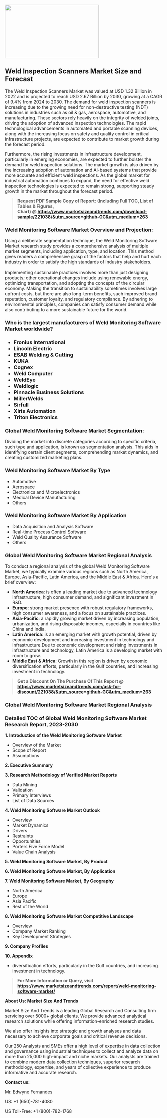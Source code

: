 <p><img class="alignnone size-medium wp-image-20088" src="https://ffe5etoiles.com/wp-content/uploads/2024/12/MST1-300x171.png" alt="" width="300" height="171" /></p><h2>Weld Inspection Scanners Market Size and Forecast</h2><p>The Weld Inspection Scanners Market was valued at USD 1.32 Billion in 2022 and is projected to reach USD 2.67 Billion by 2030, growing at a CAGR of 9.4% from 2024 to 2030. The demand for weld inspection scanners is increasing due to the growing need for non-destructive testing (NDT) solutions in industries such as oil & gas, aerospace, automotive, and manufacturing. These sectors rely heavily on the integrity of welded joints, driving the adoption of advanced inspection technologies. The rapid technological advancements in automated and portable scanning devices, along with the increasing focus on safety and quality control in critical infrastructure projects, are expected to contribute to market growth during the forecast period.</p><p>Furthermore, the rising investments in infrastructure development, particularly in emerging economies, are expected to further bolster the demand for weld inspection solutions. The market growth is also driven by the increasing adoption of automation and AI-based systems that provide more accurate and efficient weld inspections. As the global market for industrial automation continues to expand, the need for effective weld inspection technologies is expected to remain strong, supporting steady growth in the market throughout the forecast period.</p></p><blockquote id="" class=""><strong>Request PDF Sample Copy of Report: (Including Full TOC, List of Tables &amp; Figures, Chart)&nbsp;@&nbsp;<strong><a href="https://www.marketsizeandtrends.com/download-sample/221038/&utm_source=github-GC&utm_medium=263" target="_blank">https://www.marketsizeandtrends.com/download-sample/221038/&utm_source=github-GC&utm_medium=263</a></strong></strong></blockquote><h3 id="" class="">Weld Monitoring Software Market&nbsp;Overview and Projection:</h3><p id="" class="">Using a deliberate segmentation technique, the Weld Monitoring Software Market research study provides a comprehensive analysis of multiple market segments, including application, type, and location. This method gives readers a comprehensive grasp of the factors that help and hurt each industry in order to satisfy the high standards of industry stakeholders. <br /> <br />Implementing sustainable practices involves more than just designing products; other operational changes include using renewable energy, optimizing transportation, and adopting the concepts of the circular economy. Making the transition to sustainability sometimes involves large upfront costs, but there are also long-term benefits, such improved brand reputation, customer loyalty, and regulatory compliance. By adhering to environmental principles, companies can satisfy consumer demand while also contributing to a more sustainable future for the world.</p><h3 id="" class="">Who is the largest manufacturers of&nbsp;Weld Monitoring Software Market worldwide?</h3><h3 class=""><p><ul><li>Fronius International </li><li> Lincoln Electric </li><li> ESAB Welding & Cutting </li><li> KUKA </li><li> Cognex </li><li> Weld Computer </li><li> WeldEye </li><li> Weldlogic </li><li> Pinnacle Business Solutions </li><li> MillerWelds </li><li> Sirfull </li><li> Xiris Automation </li><li> Triton Electronics</li></ul></p></h3><h3 id="" class="">Global&nbsp;Weld Monitoring Software Market Segmentation:</h3><p id="" class="">Dividing the market into discrete categories according to specific criteria, such type and application, is known as segmentation analysis. This aids in identifying certain client segments, comprehending market dynamics, and creating customized marketing plans.</p><h3 id="" class="">Weld Monitoring Software Market&nbsp;By Type</h3><p><p><ul><li>Automotive</li><li> Aerospace</li><li> Electronics and Microelectronics</li><li> Medical Device Manufacturing</li><li> Others</p></li></ul></p></p><h3 id="" class="">Weld Monitoring Software Market&nbsp;By Application</h3><p class=""><p><ul><li>Data Acquisition and Analysis Software</li><li> Real-time Process Control Software</li><li> Weld Quality Assurance Software</li><li> Others</li></ul></p></p><h3 id="" class="">Global Weld Monitoring Software Market Regional Analysis</h3><p id="" class="">To conduct a regional analysis of the global Weld Monitoring Software Market, we typically examine various regions such as North America, Europe, Asia-Pacific, Latin America, and the Middle East &amp; Africa. Here's a brief overview:</p><ul><li><strong>North America</strong>: is often a leading market due to advanced technology infrastructure, high consumer demand, and significant investment in R&amp;D.</li><li><strong>Europe</strong>: strong market presence with robust regulatory frameworks, high consumer awareness, and a focus on sustainable practices.</li><li><strong>Asia-Pacific</strong>: a rapidly growing market driven by increasing population, urbanization, and rising disposable incomes, especially in countries like China and India.</li><li><strong>Latin America</strong>: is an emerging market with growth potential, driven by economic development and increasing investment in technology and infrastructure.Due to economic development and rising investments in infrastructure and technology, Latin America is a developing market with room to grow.</li><li><strong>Middle East &amp; Africa</strong>: Growth in this region is driven by economic diversification efforts, particularly in the Gulf countries, and increasing investment in technology.</li></ul><blockquote id="" class=""><strong>Get a Discount On The Purchase Of This Report @ <strong><a href="https://www.marketsizeandtrends.com/ask-for-discount/221038/&utm_source=github-GC&utm_medium=263" target="_blank">https://www.marketsizeandtrends.com/ask-for-discount/221038/&utm_source=github-GC&utm_medium=263</a></strong></strong></blockquote><h3 id="" class="">Global Weld Monitoring Software Market Regional Analysis</h3><h3 id="" class="">Detailed TOC of Global Weld Monitoring Software Market Research Report, 2023-2030</h3><p id="" class=""><strong>1. Introduction of the Weld Monitoring Software Market</strong></p><ul><li>Overview of the Market</li><li>Scope of Report</li><li>Assumptions</li></ul><p id="" class=""><strong>2. Executive Summary</strong></p><p id="" class=""><strong>3. Research Methodology of Verified Market Reports</strong></p><ul><li>Data Mining</li><li>Validation</li><li>Primary Interviews</li><li>List of Data Sources</li></ul><p id="" class=""><strong>4. Weld Monitoring Software Market Outlook</strong></p><ul><li>Overview</li><li>Market Dynamics</li><li>Drivers</li><li>Restraints</li><li>Opportunities</li><li>Porters Five Force Model</li><li>Value Chain Analysis</li></ul><p id="" class=""><strong>5. Weld Monitoring Software Market, By Product</strong></p><p id="" class=""><strong>6. Weld Monitoring Software Market, By Application</strong></p><p id="" class=""><strong>7. Weld Monitoring Software Market, By Geography</strong></p><ul><li>North America</li><li>Europe</li><li>Asia Pacific</li><li>Rest of the World</li></ul><p id="" class=""><strong>8. Weld Monitoring Software Market Competitive Landscape</strong></p><ul><li>Overview</li><li>Company Market Ranking</li><li>Key Development Strategies</li></ul><p id="" class=""><strong>9. Company Profiles</strong></p><p id="" class=""><strong>10. Appendix</strong></p><ul><li>diversification efforts, particularly in the Gulf countries, and increasing investment in technology.</li></ul><blockquote id="" class=""><strong>For More Information or Query, visit <strong><strong><a href="https://www.marketsizeandtrends.com/report/weld-monitoring-software-market/" target="_blank">https://www.marketsizeandtrends.com/report/weld-monitoring-software-market/</a></strong></strong></strong></blockquote><p id="" class=""><strong>About Us: Market Size And Trends</strong></p><p id="" class="">Market Size And Trends is a leading Global Research and Consulting firm servicing over 5000+ global clients. We provide advanced analytical research solutions while offering information-enriched research studies.</p><p id="" class="">We also offer insights into strategic and growth analyses and data necessary to achieve corporate goals and critical revenue decisions.</p><p id="" class="">Our 250 Analysts and SMEs offer a high level of expertise in data collection and governance using industrial techniques to collect and analyze data on more than 25,000 high-impact and niche markets. Our analysts are trained to combine modern data collection techniques, superior research methodology, expertise, and years of collective experience to produce informative and accurate research.</p><p id="" class=""><strong>Contact us:</strong></p><p id="" class="">Mr. Edwyne Fernandes</p><p id="" class="">US: +1 (650)-781-4080</p><p id="" class="">US Toll-Free: +1 (800)-782-1768</p>
